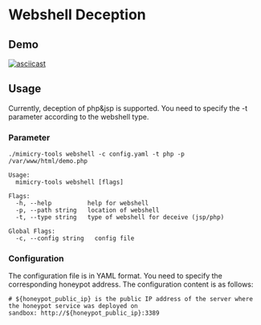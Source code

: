 # Webshell Deception

## Demo

[![asciicast](https://asciinema.org/a/3WO3x1d4tx4KHb4pwbkBLg5lh.svg)](https://asciinema.org/a/3WO3x1d4tx4KHb4pwbkBLg5lh)

## Usage

Currently, deception of php&jsp is supported. You need to specify the -t parameter according to the webshell type.

### Parameter

```
./mimicry-tools webshell -c config.yaml -t php -p /var/www/html/demo.php

Usage:
  mimicry-tools webshell [flags]

Flags:
  -h, --help          help for webshell
  -p, --path string   location of webshell
  -t, --type string   type of webshell for deceive (jsp/php)

Global Flags:
  -c, --config string   config file
```

### Configuration

The configuration file is in YAML format. You need to specify the corresponding honeypot address. The configuration content is as follows:

```
# ${honeypot_public_ip} is the public IP address of the server where the honeypot service was deployed on
sandbox: http://${honeypot_public_ip}:3389
```
